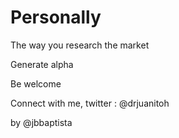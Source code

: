 # Personally
The way you research the market 

Generate alpha

Be welcome

Connect with me,
twitter : @drjuanitoh

by @jbbaptista
